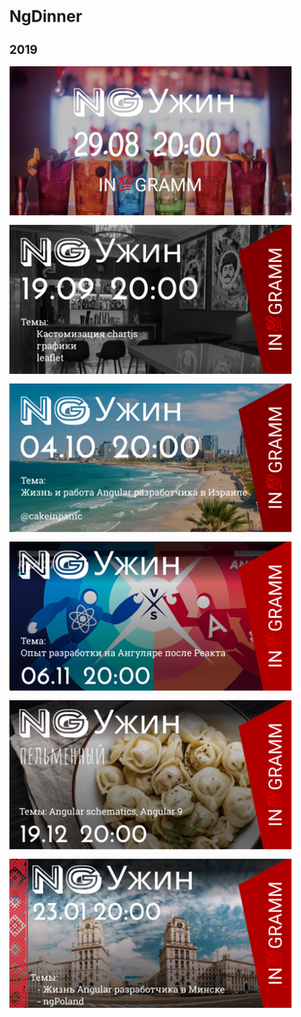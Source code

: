 # NgDinner

## 2019

<p align="center">
  <img src="https://raw.githubusercontent.com/ngDinner/Saint-Petersburg/master/images/ngDinner1.jpg" title="ngDinner #1">
</p>

<p align="center">
  <img src="https://raw.githubusercontent.com/ngDinner/Saint-Petersburg/master/images/ngDinner2.png" title="ngDinner #2">
</p>

<p align="center">
  <img src="https://raw.githubusercontent.com/ngDinner/Saint-Petersburg/master/images/ngDinner3.png" title="ngDinner #3">
</p>

<p align="center">
  <img src="https://raw.githubusercontent.com/ngDinner/Saint-Petersburg/master/images/ngDinner4.png" title="ngDinner #4">
</p>

<p align="center">
  <img src="https://raw.githubusercontent.com/ngDinner/Saint-Petersburg/master/images/ngDinner5.png" title="ngDinner #5">
</p>

<p align="center">
  <img src="https://raw.githubusercontent.com/ngDinner/Saint-Petersburg/master/images/ngDinner6.png" title="ngDinner #6">
</p>